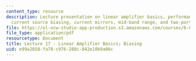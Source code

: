 ```yaml
---
content_type: resource
description: Lecture presentation on linear amplifier basics, performance metrics,
  current source biasing, current mirrors, mid-band range, and two-port representation.
file: https://ol-ocw-studio-app-production.s3.amazonaws.com/courses/6-012-microelectronic-devices-and-circuits-fall-2009/e99a2858fa78c976288c042e10b9a06c_MIT6_012F09_lec17.pdf
file_type: application/pdf
resourcetype: Document
title: Lecture 17 - Linear Amplifier Basics; Biasing
uid: e99a2858-fa78-c976-288c-042e10b9a06c
---
```


